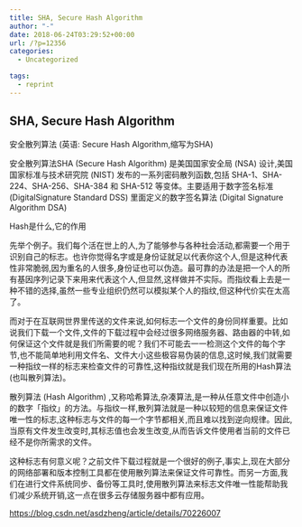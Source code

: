 ```yaml
---
title: SHA, Secure Hash Algorithm
author: "-"
date: 2018-06-24T03:29:52+00:00
url: /?p=12356
categories:
  - Uncategorized

tags:
  - reprint
---
```

## SHA, Secure Hash Algorithm
安全散列算法 (英语: Secure Hash Algorithm,缩写为SHA) 
  
安全散列算法SHA (Secure Hash Algorithm) 是美国国家安全局  (NSA)  设计,美国国家标准与技术研究院 (NIST)  发布的一系列密码散列函数,包括 SHA-1、SHA-224、SHA-256、SHA-384 和 SHA-512 等变体。主要适用于数字签名标准 (DigitalSignature Standard DSS) 里面定义的数字签名算法 (Digital Signature Algorithm DSA) 

Hash是什么,它的作用
  
先举个例子。我们每个活在世上的人,为了能够参与各种社会活动,都需要一个用于识别自己的标志。也许你觉得名字或是身份证就足以代表你这个人,但是这种代表性非常脆弱,因为重名的人很多,身份证也可以伪造。最可靠的办法是把一个人的所有基因序列记录下来用来代表这个人,但显然,这样做并不实际。而指纹看上去是一种不错的选择,虽然一些专业组织仍然可以模拟某个人的指纹,但这种代价实在太高了。

而对于在互联网世界里传送的文件来说,如何标志一个文件的身份同样重要。比如说我们下载一个文件,文件的下载过程中会经过很多网络服务器、路由器的中转,如何保证这个文件就是我们所需要的呢？我们不可能去一一检测这个文件的每个字节,也不能简单地利用文件名、文件大小这些极容易伪装的信息,这时候,我们就需要一种指纹一样的标志来检查文件的可靠性,这种指纹就是我们现在所用的Hash算法(也叫散列算法)。

散列算法 (Hash Algorithm) ,又称哈希算法,杂凑算法,是一种从任意文件中创造小的数字「指纹」的方法。与指纹一样,散列算法就是一种以较短的信息来保证文件唯一性的标志,这种标志与文件的每一个字节都相关,而且难以找到逆向规律。因此,当原有文件发生改变时,其标志值也会发生改变,从而告诉文件使用者当前的文件已经不是你所需求的文件。

这种标志有何意义呢？之前文件下载过程就是一个很好的例子,事实上,现在大部分的网络部署和版本控制工具都在使用散列算法来保证文件可靠性。而另一方面,我们在进行文件系统同步、备份等工具时,使用散列算法来标志文件唯一性能帮助我们减少系统开销,这一点在很多云存储服务器中都有应用。

https://blog.csdn.net/asdzheng/article/details/70226007